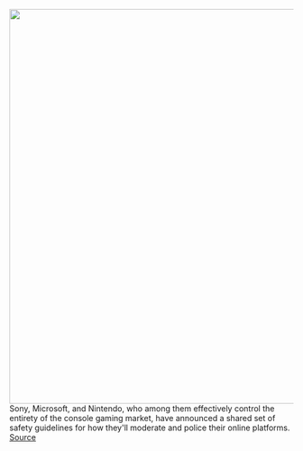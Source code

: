 <img src='https://cdn.vox-cdn.com/thumbor/9gY9NjBZrqXvuwrPdEBxHiLwIIk=/0x0:1200x675/1200x800/filters:focal(504x242:696x434)/cdn.vox-cdn.com/uploads/chorus_image/image/68510176/Hero_Image_12112020.0.jpg' width='700px' /><br/>
Sony, Microsoft, and Nintendo, who among them effectively control the entirety of the console gaming market, have announced a shared set of safety guidelines for how they'll moderate and police their online platforms.
<a href='https://www.theverge.com/2020/12/14/22174206/sony-microsoft-nintendo-safety-principles-online-gaming-shared-commitment'> Source <a/>